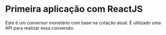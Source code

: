 # Primeira aplicação com ReactJS

Este é um conversor monetário com base na cotação atual. É utilizado uma API para realizar essa conversão.